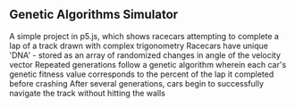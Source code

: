 ## Genetic Algorithms Simulator

A simple project in p5.js, which shows racecars attempting to complete a lap of a track drawn with complex trigonometry
Racecars have unique 'DNA' - stored as an array of randomized changes in angle of the velocity vector
Repeated generations follow a genetic algorithm wherein each car's genetic fitness value corresponds to the percent of the lap it completed before crashing
After several generations, cars begin to successfully navigate the track without hitting the walls
